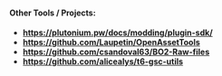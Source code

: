 #### Other Tools / Projects:
- **https://plutonium.pw/docs/modding/plugin-sdk/**
- **https://github.com/Laupetin/OpenAssetTools**
- **https://github.com/csandoval63/BO2-Raw-files**
- **https://github.com/alicealys/t6-gsc-utils**
